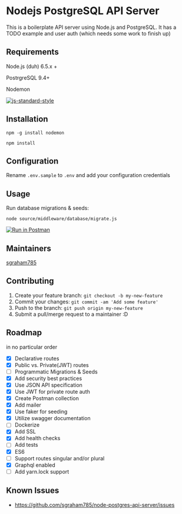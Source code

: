 # Nodejs PostgreSQL API Server

This is a boilerplate API server using Node.js and PostgreSQL.  It has a TODO example and user auth (which needs some work to finish up)

## Requirements
Node.js (duh) 6.5.x +

PostrgreSQL 9.4+

Nodemon

[![js-standard-style](https://cdn.rawgit.com/feross/standard/master/badge.svg)](https://github.com/feross/standard)

## Installation

`npm -g install nodemon`

`npm install`

## Configuration

Rename `.env.sample` to `.env` and add your configuration credentials

## Usage

Run database migrations & seeds:

`node source/middleware/database/migrate.js `

[![Run in Postman](https://run.pstmn.io/button.svg)](https://app.getpostman.com/run-collection/f8493f5b75ab1b296b22)

## Maintainers

[sgraham785](https://github.com/sgraham785)

## Contributing

1. Create your feature branch: `git checkout -b my-new-feature`
2. Commit your changes: `git commit -am 'Add some feature'`
3. Push to the branch: `git push origin my-new-feature`
4. Submit a pull/merge request to a maintainer :D

## Roadmap
in no particular order

- [x] Declarative routes
- [x] Public vs. Private(JWT) routes
- [ ] Programmatic Migrations & Seeds
- [x] Add security best practices
- [x] Use JSON API specification
- [x] Use JWT for private route auth
- [x] Create Postman collection
- [x] Add mailer
- [x] Use faker for seeding
- [x] Utilize swagger documentation
- [ ] Dockerize
- [x] Add SSL
- [x] Add health checks
- [ ] Add tests
- [x] ES6
- [ ] Support routes singular and/or plural
- [x] Graphql enabled
- [ ] Add yarn.lock support

## Known Issues
* https://github.com/sgraham785/node-postgres-api-server/issues
